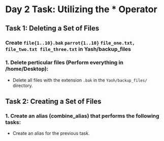 # Day 2 Task: Utilizing the * Operator

## Task 1: Deleting a Set of Files

### Create `file{1..10}.bak` `parrot{1..10}` `file_one.txt, file_two.txt file_three.txt` in Yash/backup_files

### 1. Delete perticular files (Perform everything in /home/Desktop):
   - Delete all files with the extension `.bak` in the `Yash/backup_files/` directory.

## Task 2: Creating a Set of Files

### 1. Create an alias (combine_alias) that performs the following tasks:
   - Create an alias for the previous task.
